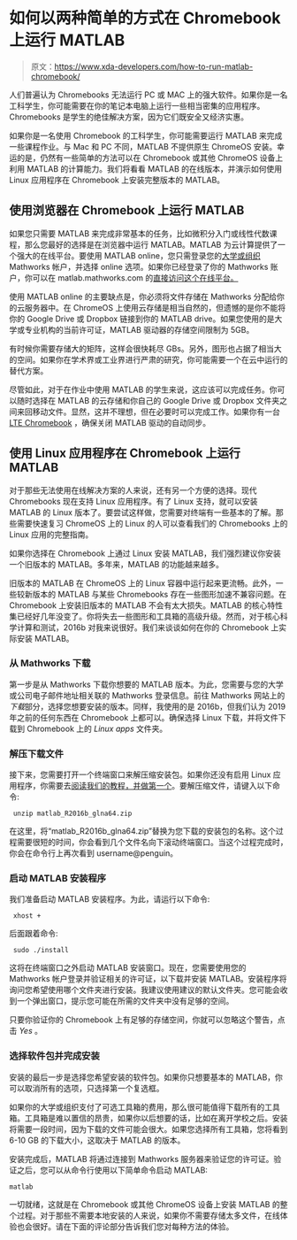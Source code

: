 # 如何以两种简单的方式在 Chromebook 上运行 MATLAB

> 原文：<https://www.xda-developers.com/how-to-run-matlab-chromebook/>

人们普遍认为 Chromebooks 无法运行 PC 或 MAC 上的强大软件。如果你是一名工科学生，你可能需要在你的笔记本电脑上运行一些相当密集的应用程序。Chromebooks 是学生的绝佳解决方案，因为它们既安全又经济实惠。

如果你是一名使用 Chromebook 的工科学生，你可能需要运行 MATLAB 来完成一些课程作业。与 Mac 和 PC 不同，MATLAB 不提供原生 ChromeOS 安装。幸运的是，仍然有一些简单的方法可以在 Chromebook 或其他 ChromeOS 设备上利用 MATLAB 的计算能力。我们将看看 MATLAB 的在线版本，并演示如何使用 Linux 应用程序在 Chromebook 上安装完整版本的 MATLAB。

## 使用浏览器在 Chromebook 上运行 MATLAB

如果您只需要 MATLAB 来完成非常基本的任务，比如微积分入门或线性代数课程，那么您最好的选择是在浏览器中运行 MATLAB。MATLAB 为云计算提供了一个强大的在线平台。要使用 MATLAB online，您只需登录您的[大学或组织](https://www.xda-developers.com/best-business-chromebooks/) Mathworks 帐户，并选择 online 选项。如果你已经登录了你的 Mathworks 账户，你可以在 matlab.mathworks.com 的[直接访问这个在线平台。](http://matlab.mathworks.com)

使用 MATLAB online 的主要缺点是，你必须将文件存储在 Mathworks 分配给你的云服务器中。在 ChromeOS 上使用云存储是相当自然的，但遗憾的是你不能将你的 Google Drive 或 Dropbox 链接到你的 MATLAB drive。如果您使用的是大学或专业机构的当前许可证，MATLAB 驱动器的存储空间限制为 5GB。

有时候你需要存储大的矩阵，这样会很快耗尽 GBs。另外，图形也占据了相当大的空间。如果你在学术界或工业界进行严肃的研究，你可能需要一个在云中运行的替代方案。

尽管如此，对于在作业中使用 MATLAB 的学生来说，这应该可以完成任务。你可以随时选择在 MATLAB 的云存储和你自己的 Google Drive 或 Dropbox 文件夹之间来回移动文件。显然，这并不理想，但在必要时可以完成工作。如果你有一台 [LTE Chromebook](https://www.xda-developers.com/best-chromebooks-lte-5g/) ，确保关闭 MATLAB 驱动的自动同步。

## 使用 Linux 应用程序在 Chromebook 上运行 MATLAB

对于那些无法使用在线解决方案的人来说，还有另一个方便的选择。现代 Chromebooks 现在支持 Linux 应用程序。有了 Linux 支持，就可以安装 MATLAB 的 Linux 版本了。要尝试这样做，您需要对终端有一些基本的了解。那些需要快速复习 ChromeOS 上的 Linux 的人可以查看我们的 Chromebooks 上的 Linux 应用的完整指南。

如果你选择在 Chromebook 上通过 Linux 安装 MATLAB，我们强烈建议你安装一个旧版本的 MATLAB。多年来，MATLAB 的功能越来越多。

旧版本的 MATLAB 在 ChromeOS 上的 Linux 容器中运行起来更流畅。此外，一些较新版本的 MATLAB 与某些 Chromebooks 存在一些图形加速不兼容问题。在 Chromebook 上安装旧版本的 MATLAB 不会有太大损失。MATLAB 的核心特性集已经好几年没变了。你将失去一些图形和工具箱的高级升级。然而，对于核心科学计算和测试，2016b 对我来说很好。我们来谈谈如何在你的 Chromebook 上实际安装 MATLAB。

### 从 Mathworks 下载

第一步是从 Mathworks 下载你想要的 MATLAB 版本。为此，您需要与您的大学或公司电子邮件地址相关联的 Mathworks 登录信息。前往 Mathworks 网站上的*下载*部分，选择您想要安装的版本。同样，我使用的是 2016b，但我们认为 2019 年之前的任何东西在 Chromebook 上都可以。确保选择 Linux 下载，并将文件下载到 Chromebook 上的 *Linux apps* 文件夹。

### 解压下载文件

接下来，您需要打开一个终端窗口来解压缩安装包。如果你还没有启用 Linux 应用程序，你需要去[阅读我们的教程，并做第一个](https://www.xda-developers.com/linux-apps-chrome-os/)。要解压缩文件，请键入以下命令:

```
 unzip matlab_R2016b_glna64.zip 
```

在这里，将“matlab_R2016b_glna64.zip”替换为您下载的安装包的名称。这个过程需要很短的时间，你会看到几个文件名向下滚动终端窗口。当这个过程完成时，你会在命令行上再次看到 username@penguin。

### 启动 MATLAB 安装程序

我们准备启动 MATLAB 安装程序。为此，请运行以下命令:

```
 xhost + 
```

后面跟着命令:

```
 sudo ./install 
```

这将在终端窗口之外启动 MATLAB 安装窗口。现在，您需要使用您的 Mathworks 帐户登录并验证相关的许可证，以下载并安装 MATLAB。安装程序将询问您希望使用哪个文件夹进行安装。我建议使用建议的默认文件夹。您可能会收到一个弹出窗口，提示您可能在所需的文件夹中没有足够的空间。

只要你验证你的 Chromebook 上有足够的存储空间，你就可以忽略这个警告，点击 *Yes* 。

### 选择软件包并完成安装

安装的最后一步是选择您希望安装的软件包。如果你只想要基本的 MATLAB，你可以取消所有的选项，只选择第一个复选框。

如果你的大学或组织支付了可选工具箱的费用，那么很可能值得下载所有的工具箱。工具箱是难以置信的昂贵，如果你以后想要的话，比如在离开学校之后。安装将需要一段时间，因为下载的文件可能会很大。如果您选择所有工具箱，您将看到 6-10 GB 的下载大小，这取决于 MATLAB 的版本。

安装完成后，MATLAB 将通过连接到 Mathworks 服务器来验证您的许可证。验证之后，您可以从命令行使用以下简单命令启动 MATLAB:

`matlab`

一切就绪，这就是在 Chromebook 或其他 ChromeOS 设备上安装 MATLAB 的整个过程。对于那些不需要本地安装的人来说，如果你不需要存储太多文件，在线体验也会很好。请在下面的评论部分告诉我们您对每种方法的体验。